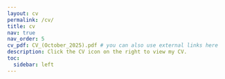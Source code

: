 ```yaml
---
layout: cv
permalink: /cv/
title: cv
nav: true
nav_order: 5
cv_pdf: CV_(October_2025).pdf # you can also use external links here
description: Click the CV icon on the right to view my CV.
toc:
  sidebar: left
---
```

